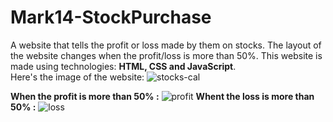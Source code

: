 # Mark14-StockPurchase
A website that tells the profit or loss made by them on stocks. 
The layout of the website changes when the profit/loss is more than 50%. 
This website is made using technologies: <strong>HTML, CSS and JavaScript</strong>.<br>
Here's the image of the website:
![stocks-cal](https://user-images.githubusercontent.com/97881261/192104359-d4fd1a70-9414-4d09-bff7-1d80da1e47a8.png)

<strong>When the profit is more than 50% :</strong>
  ![profit](https://user-images.githubusercontent.com/97881261/192105793-4a0a6cdc-b37c-477a-a275-0eb52079573c.png)
 <strong>Whent the loss is more than 50% :</strong>
 ![loss](https://user-images.githubusercontent.com/97881261/192105826-4a71d68b-8396-46c6-9614-152d766c06eb.png)

